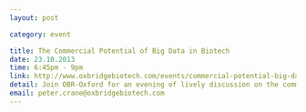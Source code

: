 ```yaml
---
layout: post

category: event

title: The Commercial Potential of Big Data in Biotech
date: 23.10.2013
time: 6:45pm - 9pm
link: http://www.oxbridgebiotech.com/events/commercial-potential-big-data-biotech-oxford/
detail: Join OBR-Oxford for an evening of lively discussion on the commercial potential of Big Data in Biotech and Healthcare. With expert speakers from all communities (biotech, pharma, academia, healthcare IT) this promises to be an exciting evening of discussion. The event is followed by a free drinks and networking session.
email: peter.crane@oxbridgebiotech.com
---
```

